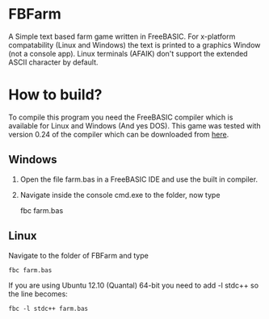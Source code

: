 # FBFarm

A Simple text based farm game written in FreeBASIC. For x-platform compatability (Linux and Windows) the text is printed to a graphics Window (not a console app). Linux terminals (AFAIK) don't support the extended ASCII character by default.

# How to build? 

To compile this program you need the FreeBASIC compiler which is available for Linux and Windows (And yes DOS). This game was tested with version 0.24 of the compiler which can be downloaded from [here](http://www.freebasic.net/get). 

## Windows
1. Open the file farm.bas in a FreeBASIC IDE and use the built in compiler.
2. Navigate inside the console cmd.exe to the folder, now type 

	fbc farm.bas 

## Linux
Navigate to the folder of FBFarm and type
	
	fbc farm.bas

If you are using Ubuntu 12.10 (Quantal) 64-bit you need to add -l stdc++ so the line becomes:
	
	fbc -l stdc++ farm.bas
	
	
 
